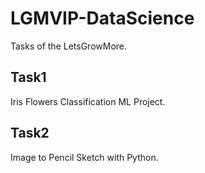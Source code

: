 # LGMVIP-DataScience
Tasks of the LetsGrowMore.

## Task1
Iris Flowers Classification ML Project.

## Task2
Image to Pencil Sketch with Python.
